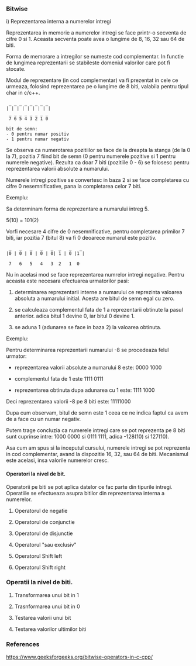 ### Bitwise 

i) Reprezentarea interna a numerelor intregi

Reprezentarea in memorie a numerelor intregi se face printr-o secventa de cifre 0 si 1. Aceasta secventa poate avea o lungime de 8, 16, 32 sau 64 de biti.

Forma de memorare a intregilor se numeste cod complementar. In functie de lungimea reprezentarii se stabileste domeniul valorilor care pot fi stocate.

Modul de reprezentare (in cod complementar) va fi prezentat in cele ce urmeaza, folosind reprezentarea pe o lungime de 8 biti, valabila pentru tipul char 
in c/c++.
```
 _ _ _ _ _ _ _ _
| | | | | | | | |
 _ _ _ _ _ _ _ _ 
 7 6 5 4 3 2 1 0

bit de semn:
- 0 pentru numar positiv
- 1 pentru numar negativ
```

Se observa ca numerotarea pozitiilor se face de la dreapta la stanga (de la 0 la 7), pozitia 7 fiind bit de semn (0 pentru numerele pozitive si 1 pentru numerele negative). Rezulta ca doar 7 biti (pozitiile 0 - 6) se folosesc pentru reprezentarea valorii absolute a numarului. 

Numerele intregi pozitive se convertesc in baza 2 si se face completarea cu cifre 0 nesemnificative, pana la completarea celor 7 biti.

Exemplu:

Sa determinam forma de reprezentare a numarului intreg 5.

5(10) = 101(2)

Vorfi necesare 4 cifre de 0 nesemnificative, pentru completarea primilor 7 biti, iar pozitia 7 (bitul 8) va fi 0 deoarece numarul este pozitiv.

```
 _   _   _   _   _  _   _   _
|0 | 0 | 0 | 0 | 0| 1 | 0 |1 |
 
 7   6   5   4   3  2   1  0
```

Nu in acelasi mod se face reprezentarea numrelor intregi negative. Pentru aceasta este necesara efectuarea urmatorilor pasi:

1) determinarea reprezentarii interne a numarului ce reprezinta valoarea absoluta a numarului initial. Acesta are bitul de semn egal cu zero.

2) se calculeaza complementul fata de 1 a reprezentarii obtinute la pasul anterior. adica bitul 1 devine 0, iar bitul 0 devine 1.

3) se aduna 1 (adunarea se face in baza 2) la valoarea obtinuta.


Exemplu:

Pentru determinarea reprezentarii numarului -8 se procedeaza felul urmator:

- reprezentarea valorii absolute a numarului 8 este: 0000 1000

- complementul fata de 1 este 1111 0111
 
- reprezentarea obtinuta dupa adunarea cu 1 este: 1111 1000

 Deci reprezentarea valorii -8 pe 8 biti este: 11111000

Dupa cum observam, bitul de semn este 1 ceea ce ne indica faptul ca avem de a face cu un numar negativ.

Putem trage concluzia ca numerele intregi care se pot reprezenta pe 8 biti sunt cuprinse intre: 1000 0000 si 0111 1111, adica -128(10) si 127(10).


Asa cum am spus si la inceputul cursului, numerele intregi se pot reprezenta in cod complementar, avand la dispozitie 16, 32, sau 64 de biti. Mecanismul
este acelasi, insa valorile numerelor cresc.


#### Operatori la nivel de bit.

Operatorii pe biti se pot aplica datelor ce fac parte din tipurile intregi. Operatiile se efectueaza asupra bitilor din reprezentarea interna a numerelor.

1) Operatorul de negatie

2) Operatorul de conjunctie

3) Operatorul de disjunctie

4) Operatorul "sau exclusiv"

5) Operatorul Shift left

6) Operatorul Shift right

### Operatii la nivel de biti.

1) Transformarea unui bit in 1

2) Trasnformarea unui bit in 0

3) Testarea valorii unui bit

4) Testarea valorilor ultimilor biti


### References

https://www.geeksforgeeks.org/bitwise-operators-in-c-cpp/
